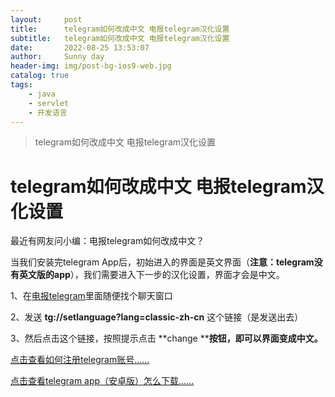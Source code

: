 ```yaml
---
layout:     post
title:      telegram如何改成中文 电报telegram汉化设置
subtitle:   telegram如何改成中文 电报telegram汉化设置
date:       2022-08-25 13:53:07
author:     Sunny day
header-img: img/post-bg-ios9-web.jpg
catalog: true
tags:
    - java
    - servlet
    - 开发语言
---
```


>telegram如何改成中文 电报telegram汉化设置

# telegram如何改成中文 电报telegram汉化设置


最近有网友问小编：电报telegram如何改成中文？

当我们安装完telegram App后，初始进入的界面是英文界面（**注意：telegram没有英文版的app**），我们需要进入下一步的汉化设置，界面才会是中文。

1、在[电报telegram](http://52telegram.com/ "电报telegram")里面随便找个聊天窗口

2、发送 **tg://setlanguage?lang=classic-zh-cn** 这个链接（是发送出去）

3、然后点击这个链接，按照提示点击 **change ****按钮，即可以界面变成中文。**

[点击查看如何注册telegram账号……](http://52telegram.com/?p=105 "点击查看如何注册telegram账号……")

[点击查看telegram app（安卓版）怎么下载……](http://52telegram.com/?page_id=56 "点击查看telegram app（安卓版）怎么下载……")

